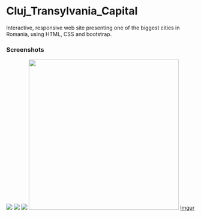 # Cluj_Transylvania_Capital
Interactive, responsive web site presenting one of the biggest cities in Romania, using HTML, CSS and bootstrap.

### Screenshots
![](https://i.imgur.com/rxbakQy.png) ![](https://imgur.com/vsrazpC) ![](https://imgur.com/7txfT3L)
<img src="https://i.imgur.com/rxbakQy.png" width="400">
[Imgur](https://imgur.com/rxbakQy)
